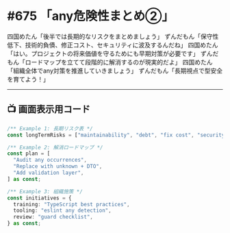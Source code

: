 # #675 「any危険性まとめ②」

四国めたん「後半では長期的なリスクをまとめましょう」
ずんだもん「保守性低下、技術的負債、修正コスト、セキュリティに波及するんだね」
四国めたん「はい。プロジェクトの将来価値を守るためにも早期対策が必要です」
ずんだもん「ロードマップを立てて段階的に解消するのが現実的だよ」
四国めたん「組織全体でany対策を推進していきましょう」
ずんだもん「長期視点で型安全を育てよう！」

---

## 📺 画面表示用コード

```typescript
/** Example 1: 長期リスク表 */
const longTermRisks = ["maintainability", "debt", "fix cost", "security"] as const;

/** Example 2: 解消ロードマップ */
const plan = [
  "Audit any occurrences",
  "Replace with unknown + DTO",
  "Add validation layer",
] as const;

/** Example 3: 組織施策 */
const initiatives = {
  training: "TypeScript best practices",
  tooling: "eslint any detection",
  review: "guard checklist",
} as const;
```
